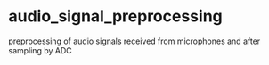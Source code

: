 # audio_signal_preprocessing
preprocessing of audio signals received from microphones and after sampling by ADC

